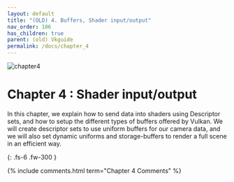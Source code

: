 ```yaml
---
layout: default
title: "(OLD) 4. Buffers, Shader input/output"
nav_order: 106
has_children: true
parent: (old) Vkguide
permalink: /docs/chapter_4
---
```

![chapter4]({{site.baseurl}}/diagrams/chapter4.png)
# Chapter 4 : Shader input/output

In this chapter, we explain how to send data into shaders using Descriptor sets, and how to setup the different types of buffers offered by Vulkan.
We will create descriptor sets to use uniform buffers for our camera data, and we will also set dynamic uniforms and storage-buffers to render a full scene in an efficient way.

{: .fs-6 .fw-300 }

{% include comments.html term="Chapter 4 Comments" %}